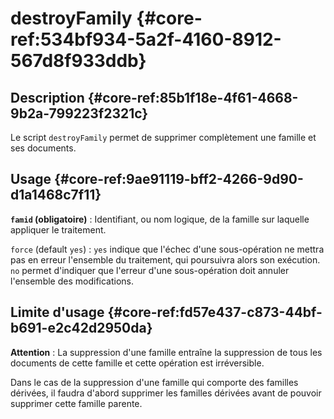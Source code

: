 # destroyFamily {#core-ref:534bf934-5a2f-4160-8912-567d8f933ddb}

## Description {#core-ref:85b1f18e-4f61-4668-9b2a-799223f2321c}

Le script `destroyFamily` permet de supprimer complètement une famille et ses
documents.

## Usage {#core-ref:9ae91119-bff2-4266-9d90-d1a1468c7f11}

**`famid` (obligatoire)**
:   Identifiant, ou nom logique, de la famille sur laquelle appliquer le
    traitement.

`force` (default `yes`)
:   `yes` indique que l'échec d'une sous-opération ne mettra pas en erreur
    l'ensemble du traitement, qui poursuivra alors son exécution.
    `no` permet d'indiquer que l'erreur d'une sous-opération doit annuler
    l'ensemble des modifications.

## Limite d'usage {#core-ref:fd57e437-c873-44bf-b691-e2c42d2950da}

**Attention** : La suppression d'une famille entraîne la suppression de tous les
documents de cette famille et cette opération est irréversible.

Dans le cas de la suppression d'une famille qui comporte des familles dérivées,
il faudra d'abord supprimer les familles dérivées avant de pouvoir supprimer
cette famille parente.
